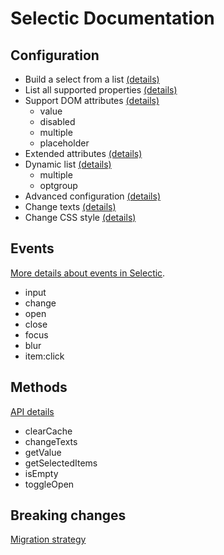 # Selectic Documentation

## Configuration

* Build a select from a list [(details)](./list.md)
* List all supported properties [(details)](./properties.md)
* Support DOM attributes [(details)](./domProperties.md)
  * value
  * disabled
  * multiple
  * placeholder
* Extended attributes [(details)](./extendedProperties.md)
* Dynamic list [(details)](./dynamic.md)
  * multiple
  * optgroup
* Advanced configuration [(details)](./params.md)
* Change texts [(details)](./changeText.md)
* Change CSS style [(details)](./css.md)

## Events

[More details about events in Selectic](./events.md).

* input
* change
* open
* close
* focus
* blur
* item:click

## Methods

[API details](./methods.md)

* clearCache
* changeTexts
* getValue
* getSelectedItems
* isEmpty
* toggleOpen

## Breaking changes

[Migration strategy](./breakingChanges.md)

